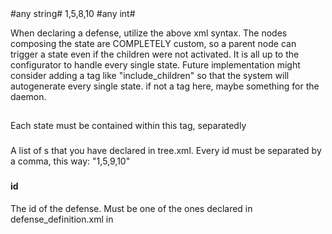 <states>
        <state>
                <description>#any string#</description> <!-- Rule description that will appear on Wazuh dashboard when triggered -->
                <nodes>1,5,8,10</nodes> <!-- Required nodes -->
                <defense id="1"> <!-- The id of the defense you want to map to. This IS one of the <defense id=""> you declared in defense_definition.xml -->
                        <score>#any int#</score> <!-- Unused in backend. Purely for user tracking of what it's being typed. -->
                </defense>
        </state>

</states>



When declaring a defense, utilize the above xml syntax.
The nodes composing the state are COMPLETELY custom, so a parent node can trigger a state even if the children were not activated.
It is all up to the configurator to handle every single state.
Future implementation might consider adding a tag like "include_children" so that the system will autogenerate every
single state.
if not a tag here, maybe something for the daemon.

## <state>

Each state must be contained within this tag, separatedly

### <nodes>

A list of <node><id>s that you have declared in tree.xml. Every id must be separated by a comma, this way: "1,5,9,10"

### <defense>

#### id

The id of the defense. Must be one of the ones declared in defense_definition.xml in <defense id="{here}">

